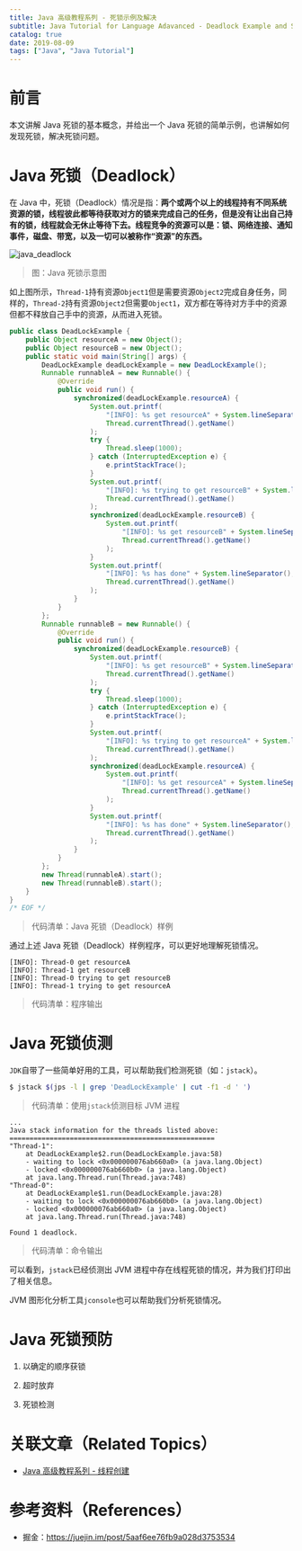 ```yaml
---
title: Java 高级教程系列 - 死锁示例及解决
subtitle: Java Tutorial for Language Adavanced - Deadlock Example and Solution
catalog: true
date: 2019-08-09
tags: ["Java", "Java Tutorial"]
---
```


# 前言

本文讲解 Java 死锁的基本概念，并给出一个 Java 死锁的简单示例，也讲解如何发现死锁，解决死锁问题。

# Java 死锁（Deadlock）

在 Java 中，死锁（Deadlock）情况是指：**两个或两个以上的线程持有不同系统资源的锁，线程彼此都等待获取对方的锁来完成自己的任务，但是没有让出自己持有的锁，线程就会无休止等待下去。线程竞争的资源可以是：锁、网络连接、通知事件，磁盘、带宽，以及一切可以被称作“资源”的东西。**

![java_deadlock](./java_deadlock.png)

> 图：Java 死锁示意图

如上图所示，`Thread-1`持有资源`Object1`但是需要资源`Object2`完成自身任务，同样的，`Thread-2`持有资源`Object2`但需要`Object1`，双方都在等待对方手中的资源但都不释放自己手中的资源，从而进入死锁。

```java
public class DeadLockExample {
    public Object resourceA = new Object();
    public Object resourceB = new Object();
    public static void main(String[] args) {
        DeadLockExample deadLockExample = new DeadLockExample();
        Runnable runnableA = new Runnable() {
            @Override
            public void run() {
                synchronized(deadLockExample.resourceA) {
                    System.out.printf(
                        "[INFO]: %s get resourceA" + System.lineSeparator(),
                        Thread.currentThread().getName()
                    );
                    try {
                        Thread.sleep(1000);
                    } catch (InterruptedException e) {
                        e.printStackTrace();
                    }
                    System.out.printf(
                        "[INFO]: %s trying to get resourceB" + System.lineSeparator(),
                        Thread.currentThread().getName()
                    );
                    synchronized(deadLockExample.resourceB) {
                        System.out.printf(
                            "[INFO]: %s get resourceB" + System.lineSeparator(),
                            Thread.currentThread().getName()
                        );
                    }
                    System.out.printf(
                        "[INFO]: %s has done" + System.lineSeparator(),
                        Thread.currentThread().getName()
                    );
                }
            }
        };
        Runnable runnableB = new Runnable() {
            @Override
            public void run() {
                synchronized(deadLockExample.resourceB) {
                    System.out.printf(
                        "[INFO]: %s get resourceB" + System.lineSeparator(),
                        Thread.currentThread().getName()
                    );
                    try {
                        Thread.sleep(1000);
                    } catch (InterruptedException e) {
                        e.printStackTrace();
                    }
                    System.out.printf(
                        "[INFO]: %s trying to get resourceA" + System.lineSeparator(),
                        Thread.currentThread().getName()
                    );
                    synchronized(deadLockExample.resourceA) {
                        System.out.printf(
                            "[INFO]: %s get resourceA" + System.lineSeparator(),
                            Thread.currentThread().getName()
                        );
                    }
                    System.out.printf(
                        "[INFO]: %s has done" + System.lineSeparator(),
                        Thread.currentThread().getName()
                    );
                }
            }
        };
        new Thread(runnableA).start();
        new Thread(runnableB).start();
    }
}
/* EOF */
```
> 代码清单：Java 死锁（Deadlock）样例

通过上述 Java 死锁（Deadlock）样例程序，可以更好地理解死锁情况。

```plain
[INFO]: Thread-0 get resourceA
[INFO]: Thread-1 get resourceB
[INFO]: Thread-0 trying to get resourceB
[INFO]: Thread-1 trying to get resourceA
```
> 代码清单：程序输出

# Java 死锁侦测

`JDK`自带了一些简单好用的工具，可以帮助我们检测死锁（如：`jstack`）。

```bash
$ jstack $(jps -l | grep 'DeadLockExample' | cut -f1 -d ' ')
```
> 代码清单：使用`jstack`侦测目标 JVM 进程

```plain
...
Java stack information for the threads listed above:
===================================================
"Thread-1":
	at DeadLockExample$2.run(DeadLockExample.java:58)
	- waiting to lock <0x000000076ab660a0> (a java.lang.Object)
	- locked <0x000000076ab660b0> (a java.lang.Object)
	at java.lang.Thread.run(Thread.java:748)
"Thread-0":
	at DeadLockExample$1.run(DeadLockExample.java:28)
	- waiting to lock <0x000000076ab660b0> (a java.lang.Object)
	- locked <0x000000076ab660a0> (a java.lang.Object)
	at java.lang.Thread.run(Thread.java:748)

Found 1 deadlock.
```
> 代码清单：命令输出

可以看到，`jstack`已经侦测出 JVM 进程中存在线程死锁的情况，并为我们打印出了相关信息。

JVM 图形化分析工具`jconsole`也可以帮助我们分析死锁情况。

# Java 死锁预防

1. 以确定的顺序获锁

2. 超时放弃

3. 死锁检测

# 关联文章（Related Topics）

- [Java 高级教程系列 - 线程创建](https://zihengcat.github.io/2019/07/14/java-tutorial-for-language-adavanced-create-thread/)

# 参考资料（References）

- 掘金：https://juejin.im/post/5aaf6ee76fb9a028d3753534

